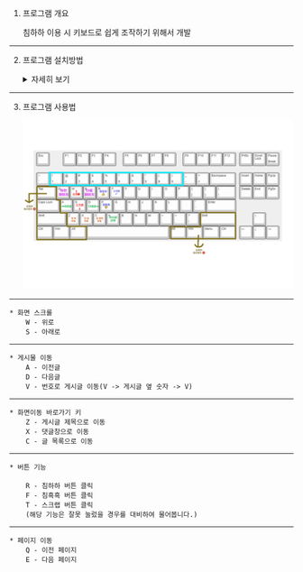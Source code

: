 1. 프로그램 개요

    침하하 이용 시 키보드로 쉽게 조작하기 위해서 개발

<hr>

2. 프로그램 설치방법

    <details>

    <summary>자세히 보기</summary>

    1. https://github.com/JeonJeongWook/Chim_Utility 접속 후 순서대로 클릭
    ![설치_1](./img/readme/install_1.png)

    2. 설치받은 zip파일을 원하는 폴더에 압축풀기

    3. 주소창에 chrome://extensions/ 적은 후 엔터  
    (보통 설치받은 확장 프로그램들이 있음)

    4. [개발자 모드 on] - [압축해제된 확장 프로그램을 로드합니다.]  
    -> 2번에서 압축풀은 경로로 이동 후 [Chim_Utility-main] 폴더 선택
    ![설치_2](./img/readme/install_2.png)

    4. 해당 그림처럼 침착맨 로고가 나오면 설치 성공!
    ![설치_3](./img/readme/install_3.png)

    </details>

<hr>

3. 프로그램 사용법

    ![키_설명](./img/readme/key_explain.png)

<hr>

    * 화면 스크롤  
        W - 위로  
        S - 아래로  

<hr>

    * 게시물 이동  
        A - 이전글  
        D - 다음글  
        V - 번호로 게시글 이동(V -> 게시글 옆 숫자 -> V)

<hr>

    * 화면이동 바로가기 키  
        Z - 게시글 제목으로 이동  
        X - 댓글창으로 이동  
        C - 글 목록으로 이동  

<hr>

    * 버튼 기능 

        R - 침하하 버튼 클릭  
        F - 침흑흑 버튼 클릭  
        T - 스크랩 버튼 클릭  
        (해당 기능은 잘못 눌렀을 경우를 대비하여 물어봅니다.)
        
<hr>

    * 페이지 이동  
        Q - 이전 페이지
        E - 다음 페이지